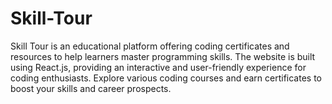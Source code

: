 # Skill-Tour
Skill Tour is an educational platform offering coding certificates and resources to help learners master programming skills. The website is built using React.js, providing an interactive and user-friendly experience for coding enthusiasts. Explore various coding courses and earn certificates to boost your skills and career prospects.

